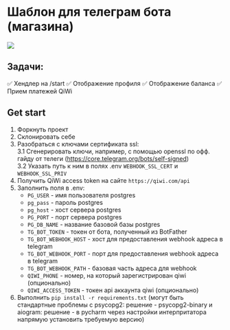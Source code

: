 # Шаблон для телеграм бота (магазина)


<a href="https://github.com/badges/shields/graphs/contributors" alt="Contributors">
        <img src="https://img.shields.io/github/contributors/badges/shields" /></a>


## Задачи:
:white_check_mark: Хендлер на /start
:white_check_mark: Отображение профиля
:white_check_mark: Отображение баланса
:white_check_mark: Прием платежей QiWi

## Get start

1. Форкнуть проект
2. Склонировать себе
3. Разобраться с ключами сертификата ssl:  
   3.1 Сгенерировать ключи, например, с помощью openssl
по офф. гайду от телеги (https://core.telegram.org/bots/self-signed)  
   3.2 Указать путь к ним в полях .env `WEBHOOK_SSL_CERT`
и `WEBHOOK_SSL_PRIV`
4. Получить QiWi access token на сайте `https://qiwi.com/api`
5. Заполнить поля в .env:
    * `PG_USER` - имя пользователя postgres
    * `pg_pass` - пароль postgres
    * `pg_host` - хост сервера postgres
    * `PG_PORT` - порт сервера postgres
    * `PG_DB_NAME` - название базовой базы postgres
    * `TG_BOT_TOKEN` - токен от бота, полученный из BotFather
    * `TG_BOT_WEBHOOK_HOST` - хост для предоставления webhook адреса в telegram
    * `TG_BOT_WEBHOOK_PORT` - порт для предоставления webhook адреса в telegram
    * `TG_BOT_WEBHOOK_PATH` - базовая часть адреса для webhook
    * `QIWI_PHONE` - номер, на который зарегистрирован qiwi (опционально)
    * `QIWI_ACCESS_TOKEN` - токен api аккаунта qiwi (опционально)
6. Выполнить `pip install -r requirements.txt` (могут быть стандартные проблемы
с psycopg2: решение - psycopg2-binary и aiogram: решение - в pycharm через 
настройки интерпритатора напрямую установить требуемую версию)


